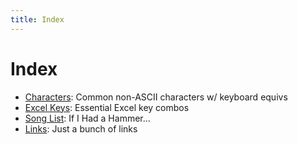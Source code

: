 ```yaml
---
title: Index
---
```


# Index

- [Characters](chars): Common non-ASCII characters w/ keyboard equivs
- [Excel Keys](excel-keys): Essential Excel key combos
- [Song List](song-list): If I Had a Hammer...
- [Links](links): Just a bunch of links

